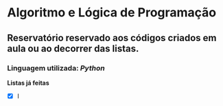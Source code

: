 # Algoritmo e Lógica de Programação
## Reservatório reservado aos códigos criados em aula ou ao decorrer das listas.
### Linguagem utilizada: *Python*

**Listas já feitas**
- [x] I
